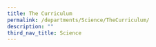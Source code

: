 ```yaml
---
title: The Curriculum
permalink: /departments/Science/TheCurriculum/
description: ""
third_nav_title: Science
---
```

